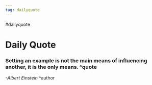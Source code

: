 ```yaml
---
tag: dailyquote
---
```


#dailyquote

# Daily Quote

### Setting an example is not the main means of influencing another, it is the only means. ^quote
*-Albert Einstein* ^author
